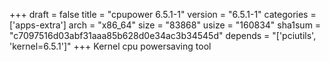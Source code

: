 +++
draft = false
title = "cpupower 6.5.1-1"
version = "6.5.1-1"
categories = ['apps-extra']
arch = "x86_64"
size = "83868"
usize = "160834"
sha1sum = "c7097516d03abf31aaa85b628d0e34ac3b34545d"
depends = "['pciutils', 'kernel=6.5.1']"
+++
Kernel cpu powersaving tool